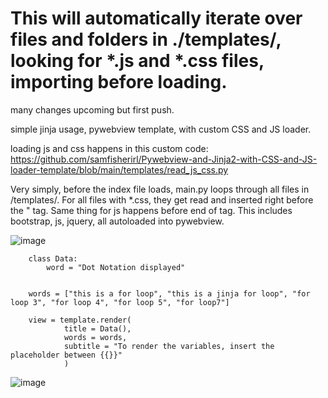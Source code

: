 # 
# This will automatically iterate over files and folders in ./templates/, looking for *.js and *.css files, importing before loading. 


many changes upcoming but first push. 

simple jinja usage, pywebview template, with custom CSS and JS loader. 

loading js and css happens in this custom code: https://github.com/samfisherirl/Pywebview-and-Jinja2-with-CSS-and-JS-loader-template/blob/main/templates/read_js_css.py

Very simply, before the index file loads, main.py loops through all files in /templates/. For all files with  *.css, they get read and inserted right before the "</header> tag. Same thing for js happens before end of </body> tag. 
This includes bootstrap, js, jquery, all autoloaded into pywebview.

![image](https://user-images.githubusercontent.com/98753696/220867172-ea626610-6b0c-49c0-8fd6-6e24a2c94e56.png)

        class Data:
            word = "Dot Notation displayed"


        words = ["this is a for loop", "this is a jinja for loop", "for loop 3", "for loop 4", "for loop 5", "for loop7"]

        view = template.render(
                title = Data(),
                words = words,
                subtitle = "To render the variables, insert the placeholder between {{}}"
                )

![image](https://user-images.githubusercontent.com/98753696/220905717-1330f53d-030f-4073-90fc-ed3cbe01c9ca.png)

 
